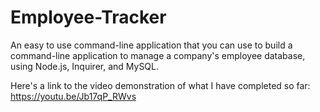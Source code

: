 # Employee-Tracker
An easy to use command-line application that you can use to build a command-line application to manage a company's employee database, using Node.js, Inquirer, and MySQL.

Here's a link to the video demonstration of what I have completed so far: https://youtu.be/Jb17qP_RWvs
